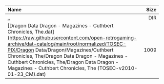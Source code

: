 |Name|Size|
|:---|---:|
|[..](../index.html)|DIR|
|[Dragon Data Dragon - Magazines - Cuthbert Chronicles, The.dat](https://raw.githubusercontent.com/open-retrogaming-archive/dat-catalog/main/root/normalized/TOSEC-PIX/Dragon Data/Dragon/Magazines/Cuthbert Chronicles, The/Dragon Data Dragon - Magazines - Cuthbert Chronicles, The/Dragon Data Dragon - Magazines - Cuthbert Chronicles, The (TOSEC-v2010-01-23_CM).dat)|1009|
